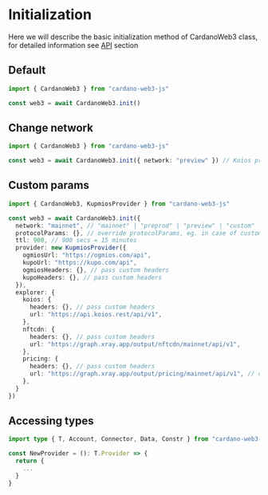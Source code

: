 # Initialization

Here we will describe the basic initialization method of CardanoWeb3 class, for detailed information see [API](/api/classes/CardanoWeb3) section 


## Default

```ts
import { CardanoWeb3 } from "cardano-web3-js"

const web3 = await CardanoWeb3.init()
```

## Change network

```ts
import { CardanoWeb3 } from "cardano-web3-js"

const web3 = await CardanoWeb3.init({ network: "preview" }) // Koios preview network provider
```

## Custom params

```ts
import { CardanoWeb3, KupmiosProvider } from "cardano-web3-js"

const web3 = await CardanoWeb3.init({
  network: "mainnet", // "mainnet" | "preprod" | "preview" | "custom"
  protocolParams: {}, // override protocolParams, eg. in case of custom network
  ttl: 900, // 900 secs = 15 minutes
  provider: new KupmiosProvider({
    ogmiosUrl: "https://ogmios.com/api",
    kupoUrl: "https://kupo.com/api",
    ogmiosHeaders: {}, // pass custom headers
    kupoHeaders: {}, // pass custom headers
  }),
  explorer: {
    koios: {
      headers: {}, // pass custom headers
      url: "https://api.koios.rest/api/v1",
    },
    nftcdn: {
      headers: {}, // pass custom headers
      url: "https://graph.xray.app/output/nftcdn/mainnet/api/v1",
    },
    pricing: {
      headers: {}, // pass custom headers
      url: "https://graph.xray.app/output/pricing/mainnet/api/v1", // only mainnet available
    },
  }
})
```

## Accessing types

```ts
import type { T, Account, Connector, Data, Constr } from "cardano-web3-js"

const NewProvider = (): T.Provider => {
  return {
    ...
  }
}
```